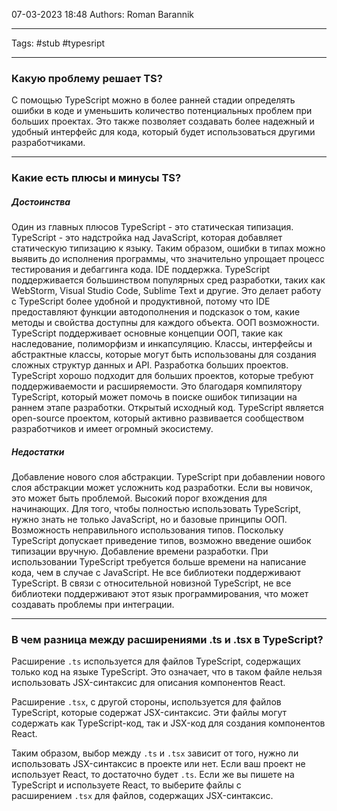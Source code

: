 07-03-2023
18:48
Authors: Roman Barannik
***
Tags: #stub #typesript 
***
### Какую проблему решает TS?

С помощью TypeScript можно в более ранней стадии определять ошибки в коде и уменьшить количество потенциальных проблем при больших проектах. Это также позволяет создавать более надежный и удобный интерфейс для кода, который будет использоваться другими разработчиками.

---

### Какие есть плюсы и минусы TS?

##### Достоинства

Один из главных плюсов TypeScript - это статическая типизация. TypeScript - это надстройка над JavaScript, которая добавляет статическую типизацию к языку. Таким образом, ошибки в типах можно выявить до исполнения программы, что значительно упрощает процесс тестирования и дебаггинга кода. IDE поддержка. TypeScript поддерживается большинством популярных сред разработки, таких как WebStorm, Visual Studio Code, Sublime Text и другие. Это делает работу с TypeScript более удобной и продуктивной, потому что IDE предоставляют функции автодополнения и подсказок о том, какие методы и свойства доступны для каждого объекта. ООП возможности. TypeScript поддерживает основные концепции ООП, такие как наследование, полиморфизм и инкапсуляцию. Классы, интерфейсы и абстрактные классы, которые могут быть использованы для создания сложных структур данных и API. Разработка больших проектов. TypeScript хорошо подходит для больших проектов, которые требуют поддерживаемости и расширяемости. Это благодаря компилятору TypeScript, который может помочь в поиске ошибок типизации на раннем этапе разработки. Открытый исходный код. TypeScript является open-source проектом, который активно развивается сообществом разработчиков и имеет огромный экосистему.

##### Недостатки

Добавление нового слоя абстракции. TypeScript при добавлении нового слоя абстракции может усложнить код разработки. Если вы новичок, это может быть проблемой. Высокий порог вхождения для начинающих. Для того, чтобы полностью использовать TypeScript, нужно знать не только JavaScript, но и базовые принципы ООП. Возможность неправильного использования типов. Поскольку TypeScript допускает приведение типов, возможно введение ошибок типизации вручную. Добавление времени разработки. При использовании TypeScript требуется больше времени на написание кода, чем в случае с JavaScript. Не все библиотеки поддерживают TypeScript. В связи с относительной новизной TypeScript, не все библиотеки поддерживают этот язык программирования, что может создавать проблемы при интеграции.

***
### В чем разница между расширениями .ts и .tsx в TypeScript?

Расширение `.ts` используется для файлов TypeScript, содержащих только код на языке TypeScript. Это означает, что в таком файле нельзя использовать JSX-синтаксис для описания компонентов React.

Расширение `.tsx`, с другой стороны, используется для файлов TypeScript, которые содержат JSX-синтаксис. Эти файлы могут содержать как TypeScript-код, так и JSX-код для создания компонентов React.

Таким образом, выбор между `.ts` и `.tsx` зависит от того, нужно ли использовать JSX-синтаксис в проекте или нет. Если ваш проект не использует React, то достаточно будет `.ts`. Если же вы пишете на TypeScript и используете React, то выберите файлы с расширением `.tsx` для файлов, содержащих JSX-синтаксис.
